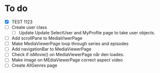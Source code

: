 # To do

- [x] TEST 1123
- [ ] Create user class 
  - [ ] Update Update SelectUser and MyProfile page to take user objects.
- [ ] Add scrollPane to MediaViwerPage
- [ ] Make MediaViewerPage loop through series and episodes
- [ ] Add navigationBar to MediaViewerPage
- [ ] Check if isMovie() on MediaViewerPage når den loades.
- [ ] Make image on MEdiaViewerPage correct aspect video
- [ ] Create AllGenres page
